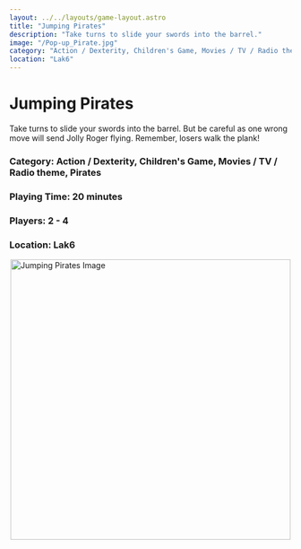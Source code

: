 ```yaml
---
layout: ../../layouts/game-layout.astro
title: "Jumping Pirates"
description: "Take turns to slide your swords into the barrel."
image: "/Pop-up_Pirate.jpg"
category: "Action / Dexterity, Children's Game, Movies / TV / Radio theme, Pirates"
location: "Lak6"
---
```

# Jumping Pirates

Take turns to slide your swords into the barrel. But be careful as one wrong move will send Jolly Roger flying. Remember, losers walk the plank!  

### Category: Action / Dexterity, Children's Game, Movies / TV / Radio theme, Pirates

### Playing Time: 20 minutes

### Players: 2 - 4

### Location: Lak6

<img src="/Pop-up_Pirate.jpg" alt="Jumping Pirates Image" width="500" style="display: block; margin: 0 auto">

